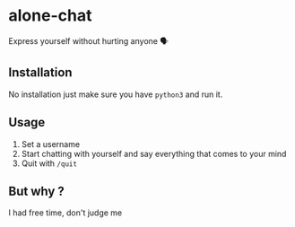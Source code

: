 # alone-chat
Express yourself without hurting anyone 🗣

## Installation

No installation just make sure you have `python3` and run it.

## Usage

1. Set a username
2. Start chatting with yourself and say everything that comes to your mind
3. Quit with `/quit`

## But why ?

I had free time, don't judge me
